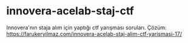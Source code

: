# innovera-acelab-staj-ctf
Innovera'nın staja alım için yaptığı ctf yarışması soruları. 
Çözüm: https://farukeryilmaz.com/innovera-acelab-staj-alim-ctf-yarismasi-17/
